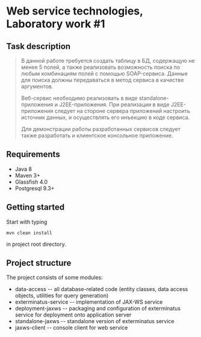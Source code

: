 # Web service technologies, Laboratory work #1

## Task description

> В данной работе требуется создать таблицу в БД, содержащую не менее 5 полей, а
> также реализовать возможность поиска по любым комбинациям полей с помощью
> SOAP-сервиса. Данные для поиска должны передаваться в метод сервиса в качестве
> аргументов.
> 
> Веб-сервис необходимо реализовать в виде standalone-приложения и
> J2EE-приложения. При реализации в виде J2EE-приложения следует на стороне
> сервера приложений настроить источник данных, и осуществлять его инъекцию в коде
> сервиса.
> 
> Для демонстрации работы разработанных сервисов следует также разработать и
> клиентское консольное приложение.

## Requirements

- Java 8
- Maven 3+
- Glassfish 4.0
- Postgresql 9.3+

## Getting started

Start with typing 

`mvn clean install`

in project root directory.

## Project structure

The project consists of some modules:

- data-access -- all database-related code (entity classes, data access objects, utilities for query generation)
- exterminatus-service -- implementation of JAX-WS service
- deployment-jaxws -- packaging and configuration of exterminatus service for deployment onto application server
- standalone-jaxws -- standalone version of exterminatus service
- jaxws-client -- console client for web service
